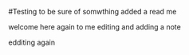 #Testing to be sure of somwthing 
added a read me

welcome here again to me
editing and adding a note

edditing again
